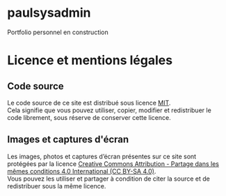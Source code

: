 # paulsysadmin
Portfolio personnel en construction
# Licence et mentions légales

## Code source
Le code source de ce site est distribué sous licence [MIT](https://opensource.org/licenses/MIT).  
Cela signifie que vous pouvez utiliser, copier, modifier et redistribuer le code librement, sous réserve de conserver cette licence.

## Images et captures d'écran
Les images, photos et captures d’écran présentes sur ce site sont protégées par la licence [Creative Commons Attribution - Partage dans les mêmes conditions 4.0 International (CC BY-SA 4.0)](https://creativecommons.org/licenses/by-sa/4.0/).  
Vous pouvez les utiliser et partager à condition de citer la source et de redistribuer sous la même licence.
